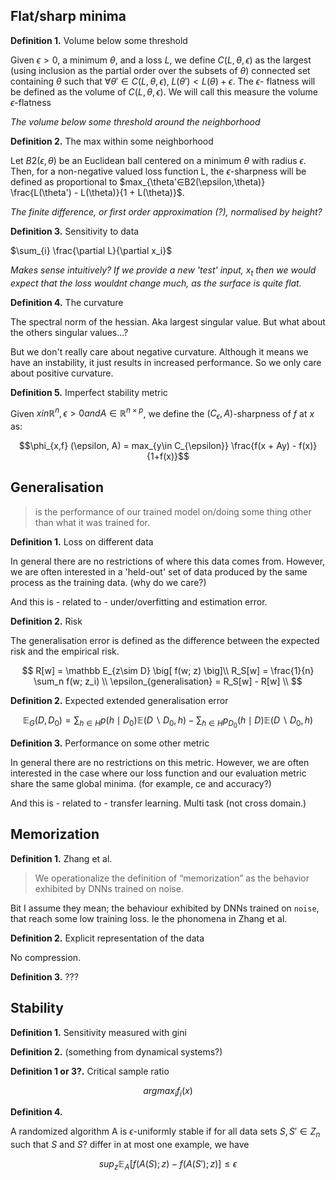 ## Flat/sharp minima

<!--
- Minima w.r.t what? Inputs, parameters, outputs?
- Flatness wrt to what? Inputs, parameters, perturbations, test data, ?
-->

__Definition 1.__ Volume below some threshold

Given $\epsilon > 0$, a minimum $\theta$, and a loss $L$, we define $C(L, \theta, \epsilon)$ as the largest (using inclusion as the partial order over the subsets of $\theta$) connected set containing $\theta$ such that $\forall\theta' \in C(L, \theta, \epsilon),\;L(\theta') < L(\theta) + \epsilon$. The $\epsilon$- flatness will be defined as the volume of $C(L, \theta, \epsilon)$. We will call this measure the volume $\epsilon$-flatness

_The volume below some threshold around the neighborhood_

__Definition 2.__ The max within some neighborhood

Let $B2(\epsilon, \theta$) be an Euclidean ball centered on a minimum $\theta$ with radius $\epsilon$. Then, for a non-negative valued loss function L, the $\epsilon$-sharpness will be defined as proportional to
$max_{\theta'∈B2(\epsilon,\theta)} \frac{L(\theta') - L(\theta)}{1 + L(\theta)}$.

_The finite difference, or first order approximation (?), normalised by height?_

__Definition 3.__ Sensitivity to data

$\sum_{i} \frac{\partial L}{\partial x_i}$

_Makes sense intuitively? If we provide a new 'test' input,_ $x_t$ _then we would expect that the loss wouldnt change much, as the surface is quite flat._
<!--
I guess this is where the high dimensionality bites us?
Flatness in HD is hard?  
-->

__Definition 4.__ The curvature

The spectral norm of the hessian. Aka largest singular value. But what about the others singular values...?

<!--
But there are probably other measures of the curvature w.r.t flatness?
- different norms, or ??
-->

But we don't really care about negative curvature. Although it means we have an instability, it just results in increased performance. So we only care about positive curvature.

__Definition 5.__ Imperfect stability metric

Given $x in \mathbb R^n, \epsilon > 0 and A \in\mathbb  R^{n\times p}$, we define the $(C_{\epsilon},A)$-sharpness of $f$ at $x$ as:

$$\phi_{x,f} (\epsilon, A) = max_{y\in C_{\epsilon}} \frac{f(x + Ay) - f(x)}{1+f(x)}$$


<!-- The maximum direction (in A) computed via finite difference -->



<!--
Would be nice to show either;
- these definitions are equivalent,
- they are talking about different things and have different implications.

- What about the ratio/distribution of sharpness in different dimensions?

What about other types of minima?
- strongly convex??
- ??
-->


## Generalisation

> is the performance of our trained model on/doing some thing other than what it was trained for.

<!-- Closely related to transfer. Without it, we could claim that these things 'learn'. Would be closer to our idea of memorisation. -- what happened to that pic, sharp-> memorisation, smooth -> generalisation. -->

__Definition 1.__ Loss on different data

In general there are no restrictions of where this data comes from. However, we are often interested in a 'held-out' set of data produced by the same process as the training data. (why do we care?)

And this is - related to - under/overfitting and estimation error.


__Definition 2.__ Risk

The generalisation error is defined as the difference between the expected risk and the empirical risk.

$$
R[w] = \mathbb E_{z\sim D} \big[ f(w; z) \big]\\
R_S[w] = \frac{1}{n} \sum_n f(w; z_i) \\
\epsilon_{generalisation} = R_S[w] - R[w] \\
$$

__Definition 2.__ Expected extended generalisation error

$$
\mathbb E_G(D, D_0) = \sum_{h\in H} p(h \mid D_0) \mathbb E(D\backslash D_0, h) - \sum_{h\in H} p_{D_0}(h \mid D) \mathbb E(D\backslash D_0, h)
$$

__Definition 3.__ Performance on some other metric

In general there are no restrictions on this metric. However, we are often interested in the case where our loss function and our evaluation metric share the same global minima. (for example, ce and accuracy?)
<!-- I would like to see a visual of ce and accuracy varying smoothly as a fn of the parameters or inputs -->


<!--
What about other restrictions we could put on the relationship between loss and metric?
* match local minima?
* match higher order gradients at minima?
* ?
-->

And this is - related to - transfer learning.
Multi task (not cross domain.)



## Memorization

__Definition 1.__ Zhang et al.

> We operationalize the definition of “memorization” as the behavior exhibited by DNNs trained on noise.

Bit I assume they mean; the behaviour exhibited by DNNs trained on `noise`, that reach some low training loss. Ie the phonomena in Zhang et al.

<!-- There are a few ways to train on noise. Some actually are helpful. Define training on noise -->

__Definition 2.__ Explicit representation of the data

No compression.

__Definition 3.__ ???


## Stability

__Definition 1.__ Sensitivity measured with gini

 <!-- Does the frequency distribution need to be centered, or around zero? -->

__Definition 2.__ (something from dynamical systems?)



<!-- ## Complexity () they are really talking about stablity? how easily labels can be flipped.-->

__Definition 1 or 3?.__ Critical sample ratio

$$
argmax_i f_i(x)
$$


__Definition 4.__

A randomized algorithm A is $\epsilon$-uniformly stable if for all data sets $S,S' \in Z_n$ such that $S$ and $S$? differ in at most one example, we have

$$
sup_z \mathbb E_A\big[f(A(S); z)−f(A(S'); z)\big] ≤ \epsilon
$$
